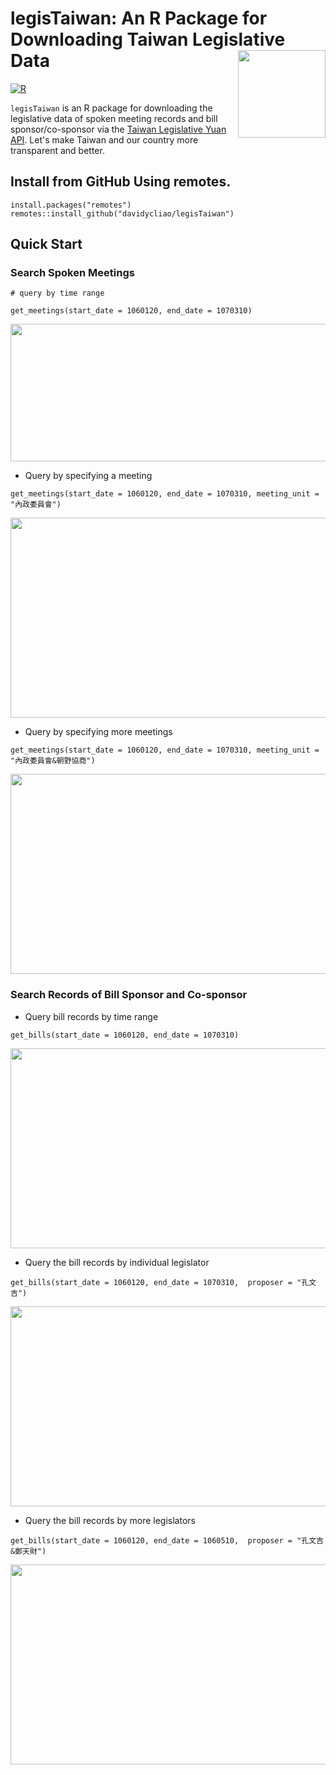 # legisTaiwan: An R Package for Downloading Taiwan Legislative Data <img src="https://raw.githack.com/davidycliao/figures/master/hexsticker_tw.png" width="140" align="right" /> <br /> 

[![R](https://github.com/davidycliao/legisTaiwan/actions/workflows/r.yml/badge.svg)](https://github.com/davidycliao/legisTaiwan/actions/workflows/r.yml)

`legisTaiwan` is an R package for downloading the legislative data of spoken meeting records and bill sponsor/co-sponsor via the [Taiwan Legislative Yuan API](https://www.ly.gov.tw/Home/Index.aspx). Let's make Taiwan and our country more transparent and better. 




## Install from GitHub Using remotes.

```
install.packages("remotes")
remotes::install_github("davidycliao/legisTaiwan")
```

## Quick Start

### Search Spoken Meetings

```
# query by time range

get_meetings(start_date = 1060120, end_date = 1070310)
```
<p align="center">
  <img width="750" height="220" src="https://raw.githack.com/davidycliao/figures/master/1.png" >
</p>

- Query by specifying a meeting

```
get_meetings(start_date = 1060120, end_date = 1070310, meeting_unit = "內政委員會")
```
<p align="center">
  <img width="550" height="320" src="https://raw.githack.com/davidycliao/figures/master/2.png" >
</p>

- Query by specifying more meetings

```
get_meetings(start_date = 1060120, end_date = 1070310, meeting_unit = "內政委員會&朝野協商")
```
<p align="center">
  <img width="550" height="320" src="https://raw.githack.com/davidycliao/figures/master/3.png" >
</p>

### Search Records of Bill Sponsor and Co-sponsor

- Query bill records by time range

```
get_bills(start_date = 1060120, end_date = 1070310)
```
<p align="center">
  <img width="550" height="320" src="https://raw.githack.com/davidycliao/figures/master/4.png" >
</p>

- Query the bill records by individual legislator 

```
get_bills(start_date = 1060120, end_date = 1070310,  proposer = "孔文吉")
```

<p align="center">
  <img width="550" height="320" src="https://raw.githack.com/davidycliao/figures/master/5.png" >
</p>


- Query the bill records by more legislators

```
get_bills(start_date = 1060120, end_date = 1060510,  proposer = "孔文吉&鄭天財")
```

<p align="center">
  <img width="550" height="320" src="https://raw.githack.com/davidycliao/figures/master/6.png" >
</p>


